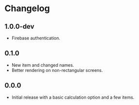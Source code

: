 # Changelog

## 1.0.0-dev
- Firebase authentication.

## 0.1.0
- New item and changed names.
- Better rendering on non-rectangular screens.

## 0.0.0
- Initial release with a basic calculation option and a few items.
